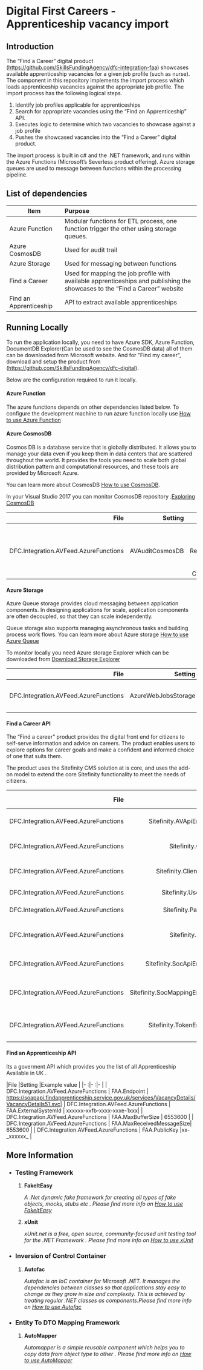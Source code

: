 # Digital First Careers - Apprenticeship vacancy import
 
## Introduction
The “Find a Career” digital product (https://github.com/SkillsFundingAgency/dfc-integration-faa) showcases available apprenticeship vacancies for a given job profile (such as nurse).  The component in this repository implements the import process which loads apprenticeship vacancies against the appropriate job profile.  The import process has the following logical steps.
1.	Identify job profiles applicable for apprenticeships
2.	Search for appropriate vacancies using the “Find an Apprenticeship” API.
3.	Executes logic to determine which two vacancies to showcase against a job profile
4.	Pushes the showcased vacancies into the “Find a Career” digital product.

The import process is built in c# and the .NET framework, and runs within the Azure Functions (Microsoft’s Severless product offering).  Azure storage queues are used to message between functions within the processing pipeline.

## List of dependencies

|Item					| Purpose			|
|-----------------------|:------------------|
|Azure Function			| Modular functions for ETL process, one function trigger the other using storage queues.|
|Azure CosmosDB			| Used for audit trail |
|Azure Storage			| Used for messaging between functions |
|Find a Career	| Used for mapping the job profile with available apprenticeships and publishing the showcases to the “Find a Career” website |
|Find an Apprenticeship | API to extract available apprenticeships |

## Running Locally
To run the application locally, you need to have Azure SDK, Azure Function, DocumentDB Explorer(Can be used to see the CosmosDB data) all of them can be downloaded from Microsoft website. And for "Find my career", download and setup the product from (https://github.com/SkillsFundingAgency/dfc-digital).

Below are the configuration required to run it locally.

#### Azure Function
The azure functions depends on other dependencies listed below. To configure the development machine to run azure function locally use [How to use Azure Function](https://docs.microsoft.com/en-us/azure/azure-functions/functions-run-local)

#### Azure CosmosDB

Cosmos DB is a database service that is globally distributed. It allows you to manage your data even if you keep them in data centers that are scattered throughout the world.
It provides the tools you need to scale both global distribution pattern and computational resources, and these tools are provided by Microsoft Azure. 

You can learn more about CosmosDB [How to use CosmosDB](https://docs.microsoft.com/en-us/azure/cosmos-db/introduction). 

In your Visual Studio 2017 you can monitor CosmosDB repository .[Exploring CosmosDB](https://azure.microsoft.com/en-gb/blog/exploring-azure-documentdb-in-visual-studio/)

|File                                       |Setting                |Example value                   |
|------------------------------------------:|----------------------:|-------------------------------:|
|DFC.Integration.AVFeed.AzureFunctions      | AVAuditCosmosDB       |AccountEndpoint=< copy from Azure ComosDB Resource>;AccountKey=< copy SAS Token generated at Azure ComosDB resource>==;    |

#### Azure Storage

Azure Queue storage provides cloud messaging between application components. In designing applications for scale, application components are often decoupled, so that they can scale independently.

Queue storage also supports managing asynchronous tasks and building process work flows. You can learn more about Azure storage [How to use Azure Queue](https://docs.microsoft.com/en-us/azure/storage/queues/storage-dotnet-how-to-use-queues)

To monitor locally you need Azure storage Explorer which can be downloaded from [Download Storage Explorer](https://azure.microsoft.com/en-us/features/storage-explorer/)



|File                                       |Setting                |Example value                  |
|------------------------------------------:|----------------------:|------------------------------:|
| DFC.Integration.AVFeed.AzureFunctions     | AzureWebJobsStorage   | DefaultEndpointsProtocol=https;AccountName=< your account name>;AccountKey=< get it from azure function SAS token>==;EndpointSuffix=core.windows.net                   |

#### Find a Career API

The “Find a career” product provides the digital front end for citizens to self-serve information and advice on careers. The product enables users to explore options for career goals and make a confident and informed choice of one that suits them.

The product uses the Sitefinity CMS solution at is core, and uses the add-on model to extend the core Sitefinity functionality to meet the needs of citizens.

|File                                       |Setting                        |Example value                      |
|------------------------------------------:|------------------------------:|----------------------------------:|
| DFC.Integration.AVFeed.AzureFunctions     | Sitefinity.AVApiEndPoint      | http://< your domain api endpoint > |
| DFC.Integration.AVFeed.AzureFunctions     | Sitefinity.ClientId           | < can be obtained from sitefinity  >|
| DFC.Integration.AVFeed.AzureFunctions     | Sitefinity.ClientSecret       | < generate it with sitefinity >     |
| DFC.Integration.AVFeed.AzureFunctions     | Sitefinity.Username           | < sitefinity username >             |
| DFC.Integration.AVFeed.AzureFunctions     | Sitefinity.Password           | < sitefinity password >             |
| DFC.Integration.AVFeed.AzureFunctions     | Sitefinity.Scopes             | < authentication protocol> OpenId   |
| DFC.Integration.AVFeed.AzureFunctions     | Sitefinity.SocApiEndPoint     |http://< your domain api endpoint >  |
| DFC.Integration.AVFeed.AzureFunctions     | Sitefinity.SocMappingEndpoint |http://< your domain Soc Mapping Api endpoint >  |
| DFC.Integration.AVFeed.AzureFunctions     | Sitefinity.TokenEndpoint      |http://< your domain authentication endpoint >  |

#### Find an Apprenticeship API

Its a goverment API which provides you the list of all Apprenticeship Available in UK . 

|File                                       |Setting                    |Example value              |
|-                                          :|-                         :|-                         |
| DFC.Integration.AVFeed.AzureFunctions     | FAA.Endpoint              | https://soapapi.findapprenticeship.service.gov.uk/services/VacancyDetails/VacancyDetails51.svc|
| DFC.Integration.AVFeed.AzureFunctions     | FAA.ExternalSystemId      | xxxxxx-xxfb-xxxx-xxxe-1xxx|
| DFC.Integration.AVFeed.AzureFunctions     | FAA.MaxBufferSize         | 6553600                   |
| DFC.Integration.AVFeed.AzureFunctions     | FAA.MaxReceivedMessageSize| 6553600                   |
| DFC.Integration.AVFeed.AzureFunctions     | FAA.PublicKey              |xx-\_xxxxxx\_             |

## More Information

* ### Testing Framework

    1.  **FakeItEasy**
        
        *A .Net dynamic fake framework for creating all types of fake objects, mocks, stubs etc . Please find more info on [How to use FakeItEasy](https://fakeiteasy.github.io/)* 
    2.  **xUnit**
     
        *xUnit.net is a free, open source, community-focused unit testing tool for the .NET Framework . Please find more info on [How to use xUnit](https://xunit.github.io/)*

* ### Inversion of Control Container
    1.  **Autofac**
    
        *Autofac is an IoC container for Microsoft .NET. It manages the dependencies between classes so that applications stay easy to change as they grow in size and complexity. This is achieved by treating regular .NET classes as components.Please find more info on [How to use Autofac](https://autofac.org/)*


* ### Entity To DTO Mapping Framework
    1.  **AutoMapper**
    
        *Automapper is a simple reusable component which helps you to copy data from object type to other . Please find more info on [How to use AutoMapper](http://automapper.org/)*
